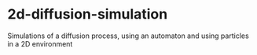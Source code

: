 # 2d-diffusion-simulation
Simulations of a diffusion process, using an automaton and using particles in a 2D environment
